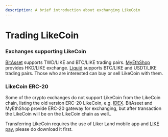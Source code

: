 ```yaml
---
description: A brief introduction about exchanging LikeCoin
---
```


# Trading LikeCoin

### Exchanges supporting LikeCoin 

[BitAsset](https://www.bitasset.com) supports TWD/LIKE and BTC/LIKE trading pairs. [MyEthShop](https://www.myethshop.com) provides HKD/LIKE exchange. [Liquid](https://www.liquid.com/) supports BTC/LIKE and USDT/LIKE trading pairs. Those who are interested can buy or sell LikeCoin with them.

### LikeCoin ERC-20

Some of the crypto exchanges do not support LikeCoin from the LikeCoin chain, listing the old version ERC-20 LikeCoin, e.g. [IDEX](https://idex.market/eth/like). BitAseet and MyEthShop provide ERC-20 gateway for exchanging, but after transaction the LikeCoin will be on the LikeCoin chain as well..

Transferring LikeCoin requires the use of Liker Land mobile app and [LIKE pay](https://docs.like.co/user-guide/liker-land/like-pay), please do download it first.

